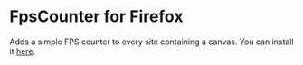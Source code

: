 # FpsCounter for Firefox
Adds a simple FPS counter to every site containing a canvas. You can install it [here](https://addons.mozilla.org/en-US/firefox/addon/fpscounter/).
